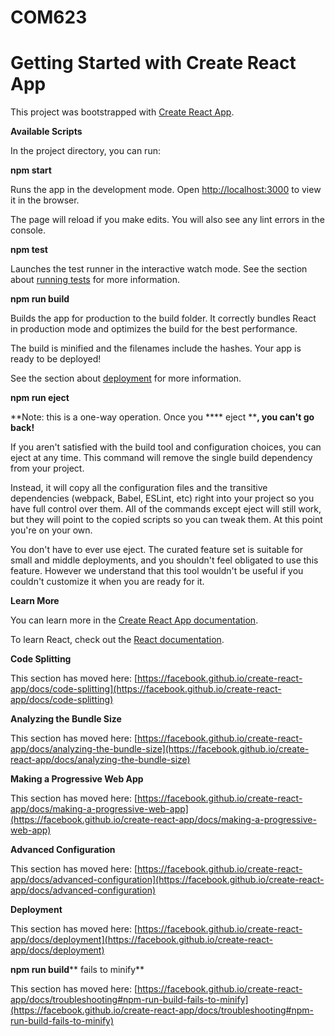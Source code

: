 # COM623

# **Getting Started with Create React App**

This project was bootstrapped with [Create React App](https://github.com/facebook/create-react-app).

**Available Scripts**

In the project directory, you can run:

**npm start**

Runs the app in the development mode.
 Open [http://localhost:3000](http://localhost:3000/) to view it in the browser.

The page will reload if you make edits.
 You will also see any lint errors in the console.

**npm test**

Launches the test runner in the interactive watch mode.
 See the section about [running tests](https://facebook.github.io/create-react-app/docs/running-tests) for more information.

**npm run build**

Builds the app for production to the build folder.
 It correctly bundles React in production mode and optimizes the build for the best performance.

The build is minified and the filenames include the hashes.
 Your app is ready to be deployed!

See the section about [deployment](https://facebook.github.io/create-react-app/docs/deployment) for more information.

**npm run eject**

**Note: this is a one-way operation. Once you **** eject ****, you can&#39;t go back!**

If you aren&#39;t satisfied with the build tool and configuration choices, you can eject at any time. This command will remove the single build dependency from your project.

Instead, it will copy all the configuration files and the transitive dependencies (webpack, Babel, ESLint, etc) right into your project so you have full control over them. All of the commands except eject will still work, but they will point to the copied scripts so you can tweak them. At this point you&#39;re on your own.

You don&#39;t have to ever use eject. The curated feature set is suitable for small and middle deployments, and you shouldn&#39;t feel obligated to use this feature. However we understand that this tool wouldn&#39;t be useful if you couldn&#39;t customize it when you are ready for it.

**Learn More**

You can learn more in the [Create React App documentation](https://facebook.github.io/create-react-app/docs/getting-started).

To learn React, check out the [React documentation](https://reactjs.org/).

**Code Splitting**

This section has moved here: [https://facebook.github.io/create-react-app/docs/code-splitting](https://facebook.github.io/create-react-app/docs/code-splitting)

**Analyzing the Bundle Size**

This section has moved here: [https://facebook.github.io/create-react-app/docs/analyzing-the-bundle-size](https://facebook.github.io/create-react-app/docs/analyzing-the-bundle-size)

**Making a Progressive Web App**

This section has moved here: [https://facebook.github.io/create-react-app/docs/making-a-progressive-web-app](https://facebook.github.io/create-react-app/docs/making-a-progressive-web-app)

**Advanced Configuration**

This section has moved here: [https://facebook.github.io/create-react-app/docs/advanced-configuration](https://facebook.github.io/create-react-app/docs/advanced-configuration)

**Deployment**

This section has moved here: [https://facebook.github.io/create-react-app/docs/deployment](https://facebook.github.io/create-react-app/docs/deployment)

**npm run build****  fails to minify**

This section has moved here: [https://facebook.github.io/create-react-app/docs/troubleshooting#npm-run-build-fails-to-minify](https://facebook.github.io/create-react-app/docs/troubleshooting#npm-run-build-fails-to-minify)
